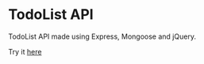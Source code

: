 # TodoList API

TodoList API made using Express, Mongoose and jQuery.

Try it [here](https://todo-list--api.herokuapp.com/)

